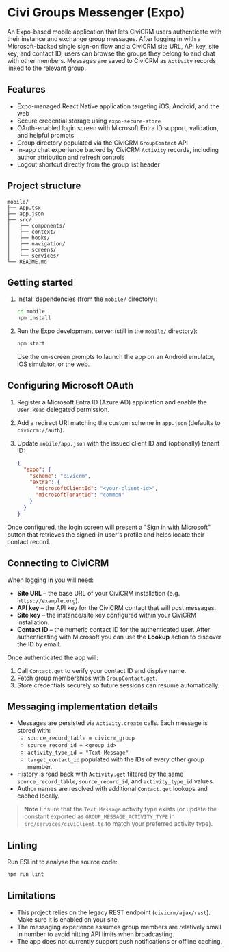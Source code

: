 # Civi Groups Messenger (Expo)

An Expo-based mobile application that lets CiviCRM users authenticate with their instance and exchange group messages. After logging in with a Microsoft-backed single sign-on flow and a CiviCRM site URL, API key, site key, and contact ID, users can browse the groups they belong to and chat with other members. Messages are saved to CiviCRM as `Activity` records linked to the relevant group.

## Features

- Expo-managed React Native application targeting iOS, Android, and the web
- Secure credential storage using `expo-secure-store`
- OAuth-enabled login screen with Microsoft Entra ID support, validation, and helpful prompts
- Group directory populated via the CiviCRM `GroupContact` API
- In-app chat experience backed by CiviCRM `Activity` records, including author attribution and refresh controls
- Logout shortcut directly from the group list header

## Project structure

```
mobile/
├── App.tsx
├── app.json
├── src/
│   ├── components/
│   ├── context/
│   ├── hooks/
│   ├── navigation/
│   ├── screens/
│   └── services/
└── README.md
```

## Getting started

1. Install dependencies (from the `mobile/` directory):

   ```bash
   cd mobile
   npm install
   ```

2. Run the Expo development server (still in the `mobile/` directory):

   ```bash
   npm start
   ```

   Use the on-screen prompts to launch the app on an Android emulator, iOS simulator, or the web.

## Configuring Microsoft OAuth

1. Register a Microsoft Entra ID (Azure AD) application and enable the `User.Read` delegated permission.
2. Add a redirect URI matching the custom scheme in `app.json` (defaults to `civicrm://auth`).
3. Update `mobile/app.json` with the issued client ID and (optionally) tenant ID:

   ```json
   {
     "expo": {
       "scheme": "civicrm",
       "extra": {
         "microsoftClientId": "<your-client-id>",
         "microsoftTenantId": "common"
       }
     }
   }
   ```

Once configured, the login screen will present a "Sign in with Microsoft" button that retrieves the signed-in user's profile and helps locate their contact record.

## Connecting to CiviCRM

When logging in you will need:

- **Site URL** – the base URL of your CiviCRM installation (e.g. `https://example.org`).
- **API key** – the API key for the CiviCRM contact that will post messages.
- **Site key** – the instance/site key configured within your CiviCRM installation.
- **Contact ID** – the numeric contact ID for the authenticated user. After authenticating with Microsoft you can use the **Lookup** action to discover the ID by email.

Once authenticated the app will:

1. Call `Contact.get` to verify your contact ID and display name.
2. Fetch group memberships with `GroupContact.get`.
3. Store credentials securely so future sessions can resume automatically.

## Messaging implementation details

- Messages are persisted via `Activity.create` calls. Each message is stored with:
  - `source_record_table = civicrm_group`
  - `source_record_id = <group id>`
  - `activity_type_id = "Text Message"`
  - `target_contact_id` populated with the IDs of every other group member.
- History is read back with `Activity.get` filtered by the same `source_record_table`, `source_record_id`, and `activity_type_id` values.
- Author names are resolved with additional `Contact.get` lookups and cached locally.

> **Note**
> Ensure that the `Text Message` activity type exists (or update the constant exported as `GROUP_MESSAGE_ACTIVITY_TYPE` in `src/services/civiClient.ts` to match your preferred activity type).

## Linting

Run ESLint to analyse the source code:

```bash
npm run lint
```

## Limitations

- This project relies on the legacy REST endpoint (`civicrm/ajax/rest`). Make sure it is enabled on your site.
- The messaging experience assumes group members are relatively small in number to avoid hitting API limits when broadcasting.
- The app does not currently support push notifications or offline caching.


